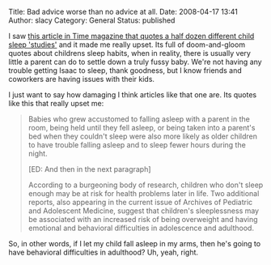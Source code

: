 Title: Bad advice worse than no advice at all. 
Date: 2008-04-17 13:41
Author: slacy
Category: General
Status: published

I saw [this article in Time magazine that quotes a half dozen different
child sleep
'studies'](http://www.time.com/time/health/article/0,8599,1728755,00.html)
and it made me really upset. Its full of doom-and-gloom quotes about
childrens sleep habits, when in reality, there is usually very little a
parent can do to settle down a truly fussy baby. We're not having any
trouble getting Isaac to sleep, thank goodness, but I know friends and
coworkers are having issues with their kids.

I just want to say how damaging I think articles like that one are. Its
quotes like this that really upset me:

> Babies who grew accustomed to falling asleep with a parent in the
> room, being held until they fell asleep, or being taken into a
> parent's bed when they couldn't sleep were also more likely as older
> children to have trouble falling asleep and to sleep fewer hours
> during the night.
>
> \[ED: And then in the next paragraph\]
>
> According to a burgeoning body of research, children who don't sleep
> enough may be at risk for health problems later in life. Two
> additional reports, also appearing in the current issue of Archives of
> Pediatric and Adolescent Medicine, suggest that children's
> sleeplessness may be associated with an increased risk of being
> overweight and having emotional and behavioral difficulties in
> adolescence and adulthood.

So, in other words, if I let my child fall asleep in my arms, then he's
going to have behavioral difficulties in adulthood? Uh, yeah, right.
